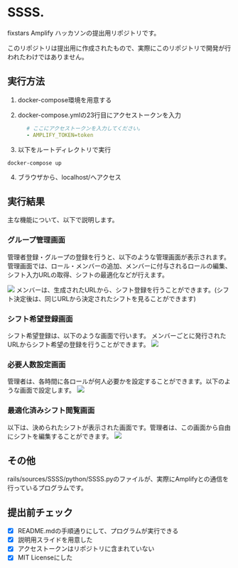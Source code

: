 # SSSS.
fixstars Amplify ハッカソンの提出用リポジトリです。

このリポジトリは提出用に作成されたもので、実際にこのリポジトリで開発が行われたわけではありません。
## 実行方法

1. docker-compose環境を用意する

2. docker-compose.ymlの23行目にアクセストークンを入力

```docker-compose.yml
      # ここにアクセストークンを入力してください。
      - AMPLIFY_TOKEN=token
```
3. 以下をルートディレクトリで実行
``` shell
docker-compose up
```

4. ブラウザから、localhost/へアクセス
## 実行結果
主な機能について、以下で説明します。

### グループ管理画面

管理者登録・グループの登録を行うと、以下のような管理画面が表示されます。管理画面では、ロール・メンバーの追加、メンバーに付与されるロールの編集、シフト入力URLの取得、シフトの最適化などが行えます。

![](https://i.imgur.com/aKOLwTX.png)
メンバーは、生成されたURLから、シフト登録を行うことができます。(シフト決定後は、同じURLから決定されたシフトを見ることができます)

### シフト希望登録画面
シフト希望登録は、以下のような画面で行います。
メンバーごとに発行されたURLからシフト希望の登録を行うことができます。
![](https://i.imgur.com/D52qpNb.png)

### 必要人数設定画面

管理者は、各時間に各ロールが何人必要かを設定することができます。以下のような画面で設定します。
![](https://i.imgur.com/f0ic4X2.png)

### 最適化済みシフト閲覧画面
以下は、決められたシフトが表示された画面です。管理者は、この画面から自由にシフトを編集することができます。
![](https://i.imgur.com/9IXMw1S.png)

## その他
rails/sources/SSSS/python/SSSS.pyのファイルが、実際にAmplifyとの通信を行っているプログラムです。
## 提出前チェック


- [x] README.mdの手順通りにして、プログラムが実行できる
- [x] 説明用スライドを用意した 
- [x] アクセストークンはリポジトリに含まれていない
- [x] MIT Licenseにした
